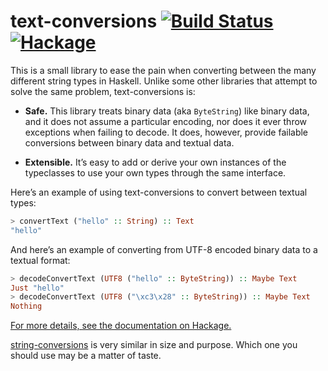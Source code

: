 # text-conversions [![Build Status](https://img.shields.io/github/workflow/status/cjdev/text-conversions/build/master)](https://github.com/cjdev/text-conversions/actions/workflows/build.yml) [![Hackage](https://img.shields.io/badge/hackage-0.3.1.1-5e5184)][hackage]

This is a small library to ease the pain when converting between the many different string types in Haskell. Unlike some other libraries that attempt to solve the same problem, text-conversions is:

  - **Safe.** This library treats binary data (aka `ByteString`) like binary data, and it does not assume a particular encoding, nor does it ever throw exceptions when failing to decode. It does, however, provide failable conversions between binary data and textual data.

  - **Extensible.** It’s easy to add or derive your own instances of the typeclasses to use your own types through the same interface.

Here’s an example of using text-conversions to convert between textual types:

```haskell
> convertText ("hello" :: String) :: Text
"hello"
```

And here’s an example of converting from UTF-8 encoded binary data to a textual format:

```haskell
> decodeConvertText (UTF8 ("hello" :: ByteString)) :: Maybe Text
Just "hello"
> decodeConvertText (UTF8 ("\xc3\x28" :: ByteString)) :: Maybe Text
Nothing
```

[For more details, see the documentation on Hackage.][hackage]

[hackage]: https://hackage.haskell.org/package/text-conversions

[string-conversions](https://hackage.haskell.org/package/string-conversions) is very similar in size and purpose.  Which one you should use may be a matter of taste.
